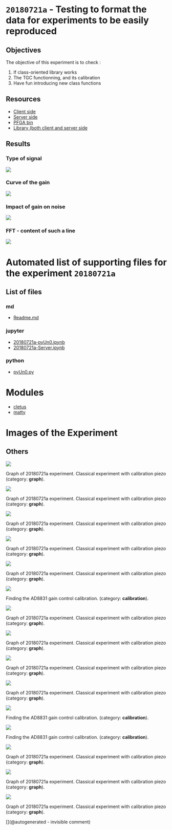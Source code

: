 # `20180721a` - Testing to format the data for experiments to be easily reproduced 

## Objectives 

The objective of this experiment is to check :

1. If class-oriented library works
2. The TGC functionning, and its calibration
3. Have fun introducing new class functions

## Resources

* [Client side](/matty/20180721a/20180721a-Client.ipynb)
* [Server side](/matty/20180721a/20180721a-Server.ipynb)
* [PFGA bin](/matty/prog_flash/v1/eMATTY_un0rick_20180510_RESETsurRPIonly4.bin)
* [Library (both client and server side](/matty/20180721a/pyUn0.py)

## Results

### Type of signal

![](/matty/20180721a/images/20180721a-10.jpg)

### Curve of the gain

![](/matty/20180721a/images/gain_comparison_to_600.0.jpg)

### Impact of gain on noise

![](/matty/20180721a/images/gain_noise_comparison_to_600.jpg)

### FFT - content of such a line

![](/matty/20180721a/images/20180721a-10-fft.jpg)




# Automated list of supporting files for the __experiment `20180721a`__

## List of files

### md

* [Readme.md](/matty/20180721a/Readme.md)


### jupyter

* [20180721a-pyUn0.ipynb](/matty/20180721a/20180721a-pyUn0.ipynb)
* [20180721a-Server.ipynb](/matty/20180721a/20180721a-Server.ipynb)


### python

* [pyUn0.py](/matty/20180721a/pyUn0.py)





# Modules

* [cletus](/retired/cletus/)
* [matty](/matty/)




# Images of the Experiment

## Others

![](/matty/20180721a/images/20180721a-1.jpg)

Graph of 20180721a experiment. Classical experiment with calibration piezo (category: __graph__).

![](/matty/20180721a/images/20180721a-9.jpg)

Graph of 20180721a experiment. Classical experiment with calibration piezo (category: __graph__).

![](/matty/20180721a/images/20180721a-10.jpg)

Graph of 20180721a experiment. Classical experiment with calibration piezo (category: __graph__).

![](/matty/20180721a/images/20180721a-12.jpg)

Graph of 20180721a experiment. Classical experiment with calibration piezo (category: __graph__).

![](/matty/20180721a/images/20180721a-2.jpg)

Graph of 20180721a experiment. Classical experiment with calibration piezo (category: __graph__).

![](/matty/20180721a/images/gain_noise_comparison_to_600.jpg)

Finding the AD8831 gain control calibration. (category: __calibration__).

![](/matty/20180721a/images/20180721a-8.jpg)

Graph of 20180721a experiment. Classical experiment with calibration piezo (category: __graph__).

![](/matty/20180721a/images/20180721a-4.jpg)

Graph of 20180721a experiment. Classical experiment with calibration piezo (category: __graph__).

![](/matty/20180721a/images/20180721a-6.jpg)

Graph of 20180721a experiment. Classical experiment with calibration piezo (category: __graph__).

![](/matty/20180721a/images/20180721a-3.jpg)

Graph of 20180721a experiment. Classical experiment with calibration piezo (category: __graph__).

![](/matty/20180721a/images/gain_comparison_to_600.0.jpg)

Finding the AD8831 gain control calibration. (category: __calibration__).

![](/matty/20180721a/images/gain_noise_comparison_to_700.0.jpg)

Finding the AD8831 gain control calibration. (category: __calibration__).

![](/matty/20180721a/images/20180721a-7.jpg)

Graph of 20180721a experiment. Classical experiment with calibration piezo (category: __graph__).

![](/matty/20180721a/images/20180721a-11.jpg)

Graph of 20180721a experiment. Classical experiment with calibration piezo (category: __graph__).

![](/matty/20180721a/images/20180721a-5.jpg)

Graph of 20180721a experiment. Classical experiment with calibration piezo (category: __graph__).










[](@autogenerated - invisible comment)